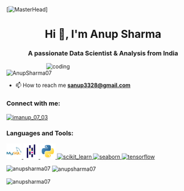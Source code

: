 [![MasterHead](https://miro.medium.com/max/1400/1*g__jiesLRIfCRefVG69Pfw.gif)]
<h1 align="center">Hi 👋, I'm Anup Sharma</h1>
<h3 align="center">A passionate Data Scientist & Analysis from India</h3>
<img align="right" alt="coding" width="400" src="https://encrypted-tbn0.gstatic.com/images?q=tbn:ANd9GcRh-lDrVzVUUou_SL6JysO9Wv-h4nqjgOOY5VHCIxgvEJXnDAYJfTxPZ7KxllzlkypJ_zo&usqp=CAU">
<p align="left"> <img src="https://komarev.com/ghpvc/?username=AnupSharma07&label=Profile%20views&color=0e75b6&style=flat" alt="AnupSharma07" /> </p>

- 📫 How to reach me **sanup3328@gmail.com**

<h3 align="left">Connect with me:</h3>
<p align="left">
<a href="https://instagram.com/imanup_07_03" target="blank"><img align="center" src="https://raw.githubusercontent.com/rahuldkjain/github-profile-readme-generator/master/src/images/icons/Social/instagram.svg" alt="imanup_07_03" height="30" width="40" /></a>
</p>

<h3 align="left">Languages and Tools:</h3>
<p align="left"> <a href="https://www.mysql.com/" target="_blank" rel="noreferrer"> <img src="https://raw.githubusercontent.com/devicons/devicon/master/icons/mysql/mysql-original-wordmark.svg" alt="mysql" width="40" height="40"/> </a> <a href="https://pandas.pydata.org/" target="_blank" rel="noreferrer"> <img src="https://raw.githubusercontent.com/devicons/devicon/2ae2a900d2f041da66e950e4d48052658d850630/icons/pandas/pandas-original.svg" alt="pandas" width="40" height="40"/> </a> <a href="https://www.python.org" target="_blank" rel="noreferrer"> <img src="https://raw.githubusercontent.com/devicons/devicon/master/icons/python/python-original.svg" alt="python" width="40" height="40"/> </a> <a href="https://scikit-learn.org/" target="_blank" rel="noreferrer"> <img src="https://upload.wikimedia.org/wikipedia/commons/0/05/Scikit_learn_logo_small.svg" alt="scikit_learn" width="40" height="40"/> </a> <a href="https://seaborn.pydata.org/" target="_blank" rel="noreferrer"> <img src="https://seaborn.pydata.org/_images/logo-mark-lightbg.svg" alt="seaborn" width="40" height="40"/> </a> <a href="https://www.tensorflow.org" target="_blank" rel="noreferrer"> <img src="https://www.vectorlogo.zone/logos/tensorflow/tensorflow-icon.svg" alt="tensorflow" width="40" height="40"/> </a> </p>


<p><img align="left" src="https://github-readme-stats.vercel.app/api/top-langs?username=anupsharma07&show_icons=true&locale=en&layout=compact" alt="anupsharma07" /></p>

<p>&nbsp;<img align="center" src="https://github-readme-stats.vercel.app/api?username=anupsharma07&show_icons=true&locale=en" alt="anupsharma07" /></p>

<p><img align="center" src="https://github-readme-streak-stats.herokuapp.com/?user=anupsharma07&" alt="anupsharma07" /></p>
